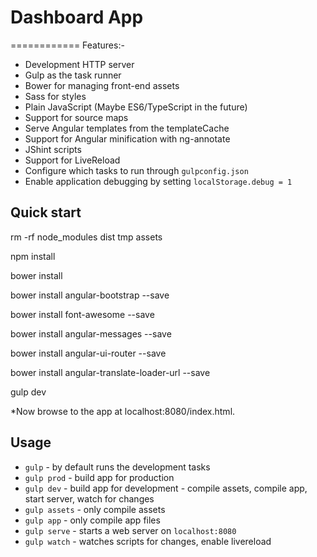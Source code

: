 # Dashboard App
============ 
Features:-

* Development HTTP server
* Gulp as the task runner
* Bower for managing front-end assets
* Sass for styles
* Plain JavaScript (Maybe ES6/TypeScript in the future)
* Support for source maps
* Serve Angular templates from the templateCache
* Support for Angular minification with ng-annotate
* JShint scripts
* Support for LiveReload
* Configure which tasks to run through `gulpconfig.json`
* Enable application debugging by setting `localStorage.debug = 1`


Quick start
-----------
rm -rf node_modules dist tmp assets

npm install  

bower install

bower install angular-bootstrap --save

bower install font-awesome --save

bower install angular-messages --save

bower install angular-ui-router --save

bower install angular-translate-loader-url --save

gulp dev

*Now browse to the app at localhost:8080/index.html.

Usage
-----

* `gulp` - by default runs the development tasks
* `gulp prod` - build app for production
* `gulp dev`  - build app for development - compile assets, compile app, start server, watch for changes
* `gulp assets` - only compile assets
* `gulp app` - only compile app files
* `gulp serve` - starts a web server on `localhost:8080`
* `gulp watch` - watches scripts for changes, enable livereload
